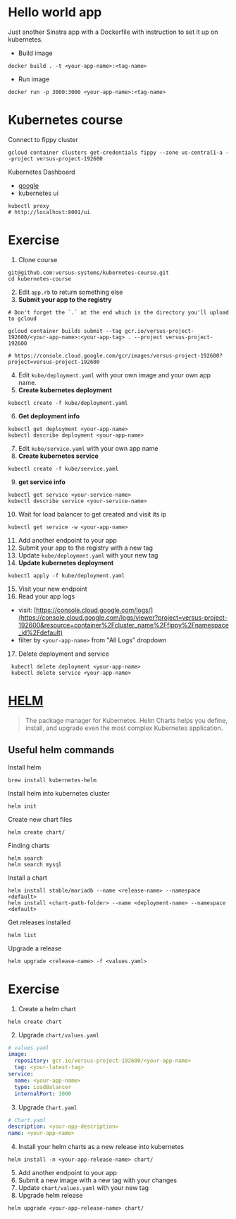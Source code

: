 # Hello world app

Just another Sinatra app with a Dockerfile with instruction to set it up on kubernetes.

- Build image
```console
docker build . -t <your-app-name>:<tag-name>
```
- Run image
```console
docker run -p 3000:3000 <your-app-name>:<tag-name>
```

# Kubernetes course

Connect to fippy cluster
```console
gcloud container clusters get-credentials fippy --zone us-central1-a --project versus-project-192600
```
Kubernetes Dashboard
- [google](https://console.cloud.google.com/kubernetes/workload?project=versus-project-192600&workload_list_tablesize=50)
- kubernetes ui
```console
kubectl proxy
# http://localhost:8001/ui
```

# Exercise

1. Clone course
```
git@github.com:versus-systems/kubernetes-course.git
cd kubernetes-course
```
2. Edit `app.rb` to return something else
3. **Submit your app to the registry**
```console
# Don't forget the `.` at the end which is the directory you'll upload to gcloud

gcloud container builds submit --tag gcr.io/versus-project-192600/<your-app-name>:<your-app-tag> . --project versus-project-192600

# https://console.cloud.google.com/gcr/images/versus-project-192600?project=versus-project-192600
```
4. Edit `kube/deployment.yaml` with your own image and your own app name.
5. **Create kubernetes deployment**
```console
kubectl create -f kube/deployment.yaml
```
6. **Get deployment info**
```console
kubectl get deployment <your-app-name>
kubectl describe deployment <your-app-name>
```
7. Edit `kube/service.yaml` with your own app name
8. **Create kubernetes service**
```console
kubectl create -f kube/service.yaml
```
9. **get service info**
```console
kubectl get service <your-service-name>
kubectl describe service <your-service-name>
```
10. Wait for load balancer to get created and visit its ip
```console
kubectl get service -w <your-app-name>
```
11. Add another endpoint to your app
12. Submit your app to the registry with a new tag
13. Update `kube/deployment.yaml` with your new tag
14. **Update kubernetes deployment**
```console
kubectl apply -f kube/deployment.yaml
```
15. Visit your new endpoint
16. Read your app logs
  - visit: [https://console.cloud.google.com/logs/](https://console.cloud.google.com/logs/viewer?project=versus-project-192600&resource=container%2Fcluster_name%2Ffippy%2Fnamespace_id%2Fdefault)
  - filter by `<your-app-name>` from "All Logs" dropdown
17. Delete deployment and service
```console
 kubectl delete deployment <your-app-name>
 kubectl delete service <your-app-name>
```

# [HELM](https://helm.sh/)
> The package manager for Kubernetes.
> Helm Charts helps you define, install, and upgrade even the most complex Kubernetes application.

## Useful helm commands

Install helm
```console
brew install kubernetes-helm
```

Install helm into kubernetes cluster
```console
helm init
```

Create new chart files
```console
helm create chart/
```

Finding charts
```console
helm search
helm search mysql
```

Install a chart
```console
helm install stable/mariadb --name <release-name> --namespace <default>
helm install <chart-path-folder> --name <deployment-name> --namespace <default>
```

Get releases installed
```console
helm list
```

Upgrade a release
```console
helm upgrade <release-name> -f <values.yaml>
```

# Exercise

1. Create a helm chart
```console
helm create chart
```
2. Upgrade `chart/values.yaml`
```yaml
# values.yaml
image:
  repository: gcr.io/versus-project-192600/<your-app-name>
  tag: <your-latest-tag>
service:
  name: <your-app-name>
  type: LoadBalancer
  internalPort: 3000
```
3. Upgrade `Chart.yaml`
```yaml
# Chart.yaml
description: <your-app-description>
name: <your-app-name>
```
4. Install your helm charts as a new release into kubernetes
```console
helm install -n <your-app-release-name> chart/
```
5. Add another endpoint to your app
6. Submit a new image with a new tag with your changes
7. Update `chart/values.yaml` with your new tag
8. Upgrade helm release
```console
helm upgrade <your-app-release-name> chart/
```
